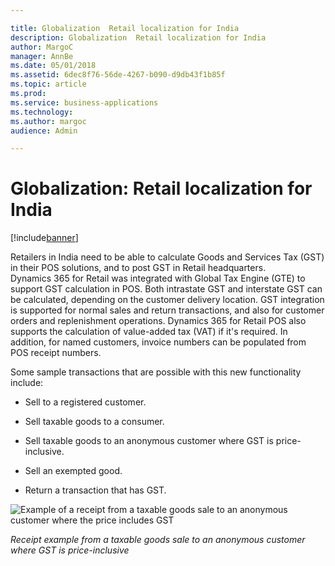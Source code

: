```yaml
---

title: Globalization  Retail localization for India
description: Globalization  Retail localization for India
author: MargoC
manager: AnnBe
ms.date: 05/01/2018
ms.assetid: 6dec8f76-56de-4267-b090-d9db43f1b85f
ms.topic: article
ms.prod: 
ms.service: business-applications
ms.technology: 
ms.author: margoc
audience: Admin

---
```

#  Globalization: Retail localization for India




[!include[banner](../../../includes/banner.md)]

Retailers in India need to be able to calculate Goods and Services Tax (GST) in
their POS solutions, and to post GST in Retail headquarters. Dynamics 365 for
Retail was integrated with Global Tax Engine (GTE) to support GST calculation in
POS. Both intrastate GST and interstate GST can be calculated, depending on the
customer delivery location. GST integration is supported for normal sales and
return transactions, and also for customer orders and replenishment operations.
Dynamics 365 for Retail POS also supports the calculation of value-added tax
(VAT) if it's required. In addition, for named customers, invoice numbers can be
populated from POS receipt numbers.

Some sample transactions that are possible with this new functionality include:

-   Sell to a registered customer.

-   Sell taxable goods to a consumer.

-   Sell taxable goods to an anonymous customer where GST is price-inclusive.

-   Sell an exempted good.

-   Return a transaction that has GST.

![Example of a receipt from a taxable goods sale to an anonymous customer where the price includes GST
](media/globalization-retail-localization-india-1.png "Example of a receipt from a taxable goods sale to an anonymous customer where the price includes GST
")
<!-- IND_GST_ReceiptExample.png -->


*Receipt example from a taxable goods sale to an anonymous customer where GST is
price-inclusive*


